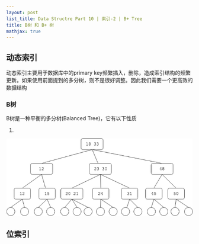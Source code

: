 ```yaml
---
layout: post
list_title: Data Structre Part 10 | 索引-2 | B+ Tree
title: B树 和 B+ 树
mathjax: true
---
```


## 动态索引

动态索引主要用于数据库中的primary key频繁插入，删除，造成索引结构的频繁更新。如果使用前面提到的多分树，则不是很好调整。因此我们需要一个更高效的数据结构

### B树

B树是一种平衡的多分树(Balanced Tree)，它有以下性质

1. 

<img class="img-center" src="/assets/images/2008/09/B-Tree-1.png">

## 位索引